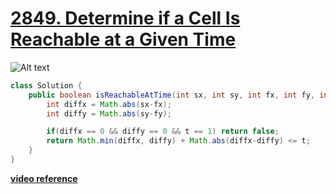 # [2849. Determine if a Cell Is Reachable at a Given Time](https://leetcode.com/problems/determine-if-a-cell-is-reachable-at-a-given-time/description/)

![Alt text](save.png)
```java
class Solution {
    public boolean isReachableAtTime(int sx, int sy, int fx, int fy, int t) {
        int diffx = Math.abs(sx-fx);
        int diffy = Math.abs(sy-fy);

        if(diffx == 0 && diffy == 0 && t == 1) return false;
        return Math.min(diffx, diffy) + Math.abs(diffx-diffy) <= t;
    }
}
```

[**video reference**](https://youtu.be/2DNQHCls0Kw?si=11WK9YjGbZg7xJzP)